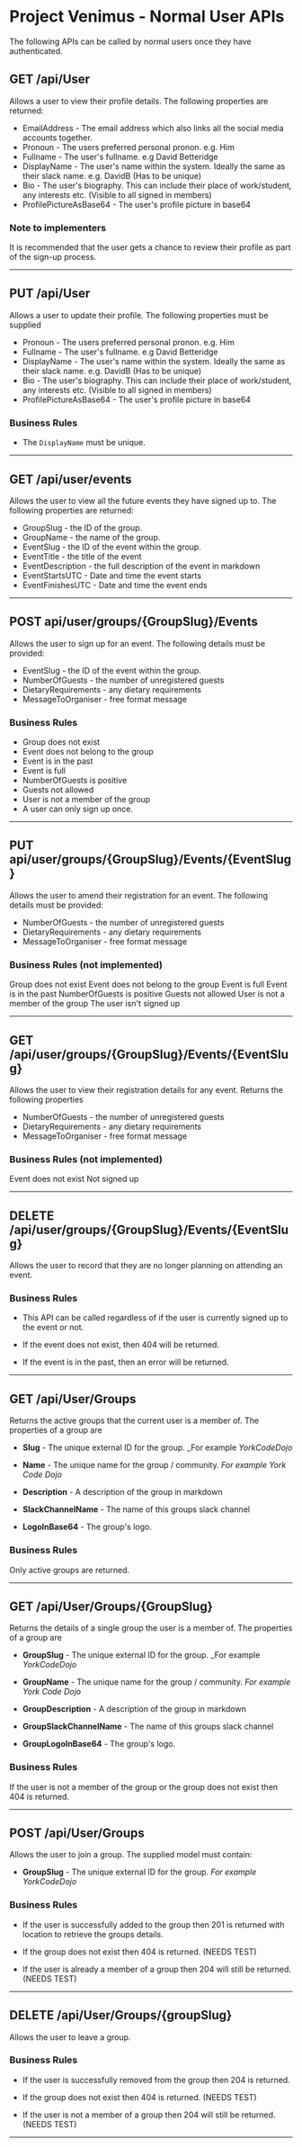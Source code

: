 <!-- markdownlint-disable no-duplicate-heading -->
# Project Venimus - Normal User APIs

The following APIs can be called by normal users once they have authenticated.

## GET /api/User

Allows a user to view their profile details.  The following properties are returned:

* EmailAddress - The email address which also links all the social media accounts together.
* Pronoun - The users preferred personal pronon.  e.g. Him
* Fullname - The user's fullname.  e.g David Betteridge
* DisplayName - The user's name within the system.  Ideally the same as their slack name.  e.g. DavidB   (Has to be unique)
* Bio -  The user's biography.  This can include their place of work/student,  any interests etc. (Visible to all signed in members)
* ProfilePictureAsBase64 - The user's profile picture in base64

### Note to implementers

It is recommended that the user gets a chance to review their profile as part of the sign-up process.

---

## PUT /api/User

Allows a user to update their profile.  The following properties must be supplied

* Pronoun - The users preferred personal pronon.  e.g. Him
* Fullname - The user's fullname.  e.g David Betteridge
* DisplayName - The user's name within the system.  Ideally the same as their slack name.  e.g. DavidB   (Has to be unique)
* Bio -  The user's biography.  This can include their place of work/student,  any interests etc. (Visible to all signed in members)
* ProfilePictureAsBase64 - The user's profile picture in base64

### Business Rules

* The `DisplayName` must be unique.

---

## GET /api/user/events

Allows the user to view all the future events they have signed up to.  The following properties are returned:

* GroupSlug - the ID of the group.
* GroupName - the name of the group.
* EventSlug - the ID of the event within the group.
* EventTitle - the title of the event
* EventDescription - the full description of the event in markdown
* EventStartsUTC - Date and time the event starts
* EventFinishesUTC - Date and time the event ends

---

## POST api/user/groups/{GroupSlug}/Events

Allows the user to sign up for an event.  The following details must be provided:

* EventSlug - the ID of the event within the group.
* NumberOfGuests - the number of unregistered guests
* DietaryRequirements - any dietary requirements
* MessageToOrganiser - free format message

### Business Rules

* Group does not exist
* Event does not belong to the group
* Event is in the past
* Event is full
* NumberOfGuests is positive
* Guests not allowed  
* User is not a member of the group
* A user can only sign up once.

---

## PUT api/user/groups/{GroupSlug}/Events/{EventSlug}

Allows the user to amend their registration for an event.  The following details must be provided:

* NumberOfGuests - the number of unregistered guests
* DietaryRequirements - any dietary requirements
* MessageToOrganiser - free format message

### Business Rules (not implemented)

Group does not exist
Event does not belong to the group
Event is full
Event is in the past
NumberOfGuests is positive
Guests not allowed
User is not a member of the group
The user isn't signed up

---

## GET /api/user/groups/{GroupSlug}/Events/{EventSlug}

Allows the user to view their registration details for any event.  Returns the following properties

* NumberOfGuests - the number of unregistered guests
* DietaryRequirements - any dietary requirements
* MessageToOrganiser - free format message

### Business Rules (not implemented)

Event does not exist
Not signed up

---

## DELETE /api/user/groups/{GroupSlug}/Events/{EventSlug}

Allows the user to record that they are no longer planning on attending an event.

### Business Rules

* This API can be called regardless of if the user is currently signed up to the event or not.

* If the event does not exist,  then 404 will be returned.

* If the event is in the past,  then an error will be returned.

---

## GET /api/User/Groups

Returns the active groups that the current user is a member of.  The properties of a group are

* __Slug__ - The unique external ID for the group.  _For example _YorkCodeDojo_

* __Name__ - The unique name for the group / community.  _For example York Code Dojo_

* __Description__ - A description of the group in markdown

* __SlackChannelName__ - The name of this groups slack channel

* __LogoInBase64__ - The group's logo.

### Business Rules

Only active groups are returned.

---

## GET /api/User/Groups/{GroupSlug}

Returns the details of a single group the user is a member of.  The properties of a group are

* __GroupSlug__ - The unique external ID for the group.  _For example _YorkCodeDojo_

* __GroupName__ - The unique name for the group / community.  _For example York Code Dojo_

* __GroupDescription__ - A description of the group in markdown

* __GroupSlackChannelName__ - The name of this groups slack channel

* __GroupLogoInBase64__ - The group's logo.

### Business Rules

If the user is not a member of the group or the group does not exist then 404 is returned.

---

## POST /api/User/Groups

Allows the user to join a group.  The supplied model must contain:

* __GroupSlug__ - The unique external ID for the group. _For example YorkCodeDojo_

### Business Rules

* If the user is successfully added to the group then 201 is returned with location to retrieve the groups details.

* If the group does not exist then 404 is returned.  (NEEDS TEST)

* If the user is already a member of a group then 204 will still be returned. (NEEDS TEST)

---

## DELETE /api/User/Groups/{groupSlug}

Allows the user to leave a group.  

### Business Rules

* If the user is successfully removed from the group then 204 is returned.

* If the group does not exist then 404 is returned. (NEEDS TEST)

* If the user is not a member of a group then 204 will still be returned.  (NEEDS TEST)

---
